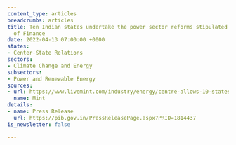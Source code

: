 ```yaml
---
content_type: articles
breadcrumbs: articles
title: Ten Indian states undertake the power sector reforms stipulated by the Ministry
  of Finance
date: 2022-04-13 07:00:00 +0000
states:
- Center-State Relations
sectors:
- Climate Change and Energy
subsectors:
- Power and Renewable Energy
sources:
- url: https://www.livemint.com/industry/energy/centre-allows-10-states-to-borrow-rs28-204-crore-more-for-undertaking-power-sector-reforms-11649347688047.html
  name: Mint
details:
- name: Press Release
  url: https://pib.gov.in/PressReleasePage.aspx?PRID=1814437
is_newsletter: false

---
```

